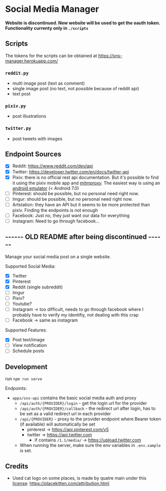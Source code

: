 # Social Media Manager

**Website is discontinued. New website will be used to get the oauth token. Functionality currenty only in `./scripts`**

## Scripts

The tokens for the scripts can be obtained at https://sns-manager.herokuapp.com/

### `reddit.py`

- multi image post (text as comment)
- single image post (no text, not possible because of reddit api)
- text post

### `pixiv.py`

- post illustrations

### `twitter.py`

- post tweets with images

## Endpoint Sources

- [x] Reddit: https://www.reddit.com/dev/api
- [x] Twitter: https://developer.twitter.com/en/docs/twitter-api
- [x] Pixiv: there is no official rest api documentation. But it's possible to find it using the pixiv mobile app
      and [mitmproxy](mitmproxy.org). The easiest way is using an [android emulator](genymotion.com/) (< Android 7.0)
- [ ] Pinterest: should be possible, but no personal need right now.
- [ ] Imgur: should be possible, but no personal need right now.
- [ ] Artstation: they have an API but it seems to be more protected than pixiv. Finding the endpoints is not enough
- [ ] Facebook: Just no, they just want our data for everything
- [ ] Instagram: Need to go through facebook...

## ------ OLD README after being discontinued ------

Manage your social media post on a single website.

Supported Social Media:

- [x] Twitter
- [x] Pinterest
- [x] Reddit (single subreddit)
- [ ] Imgur
- [ ] Pixiv?
- [ ] Youtube?
- [ ] Instagram -> too difficult, needs to go through facebook where I probably have to verify my identifiy, not dealing with this crap
- [ ] Facebook -> same as instagram

Supported Features:

- [x] Post text/image
- [ ] View notification
- [ ] Schedule posts

## Development

run `npm run serve`

Endpoints:

- `apps/sns-api` contains the basic social media auth and proxy
  - `/api/auth/{PROVIDER}/login` - get the login url for the provider
  - `/api/auth/{PROVIDER}/callback` - the redirect url after login, has to be set as a valid redirect url in each provider
  - `/api/{PROVIDER}` - proxy to the provider endpoint where Bearer token (if available) will automatically be set
    - pinterest -> https://api.pinterest.com/v5
    - twitter -> https://api.twitter.com
      - if contains `/1.1/media/` -> https://upload.twitter.com
  - When running the server, make sure the env variables in `.env.sample` is set.

## Credits

- Used cat logo on some places, is made by quatre main under this [license](https://creativecommons.org/licenses/by/2.0/): https://placekitten.com/attribution.html
